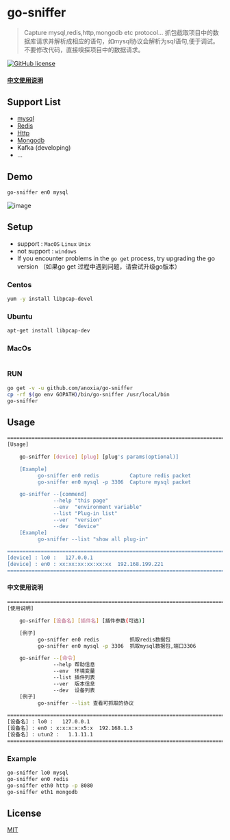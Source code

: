 
# go-sniffer

> Capture mysql,redis,http,mongodb etc protocol...
> 抓包截取项目中的数据库请求并解析成相应的语句，如mysql协议会解析为sql语句,便于调试。
> 不要修改代码，直接嗅探项目中的数据请求。

[![GitHub license](https://img.shields.io/github/license/40t/go-sniffer.svg?style=popout-square)](https://github.com/anoxia/go-sniffer/blob/master/LICENSE)

#### [中文使用说明](#中文使用说明)

## Support List

- [mysql](#mysql)
- [Redis](#redis)
- [Http](#http)
- [Mongodb](#mongodb)
- Kafka (developing)
- ...

## Demo

``` bash
go-sniffer en0 mysql
```

![image](https://github.com/anoxia/go-sniffer/raw/master/images/demo.gif)

## Setup

- support : `MacOS` `Linux` `Unix`
- not support : `windows`
- If you encounter problems in the `go get` process, try upgrading the go version （如果go get 过程中遇到问题，请尝试升级go版本）

### Centos

``` bash
yum -y install libpcap-devel
```

### Ubuntu

``` bash
apt-get install libpcap-dev
```

### MacOs

``` bash

```

### RUN

``` bash
go get -v -u github.com/anoxia/go-sniffer
cp -rf $(go env GOPATH)/bin/go-sniffer /usr/local/bin
go-sniffer
```

## Usage

``` bash
==================================================================================
[Usage]

    go-sniffer [device] [plug] [plug's params(optional)]

    [Example]
          go-sniffer en0 redis          Capture redis packet
          go-sniffer en0 mysql -p 3306  Capture mysql packet

    go-sniffer --[commend]
               --help "this page"
               --env  "environment variable"
               --list "Plug-in list"
               --ver  "version"
               --dev  "device"
    [Example]
          go-sniffer --list "show all plug-in"

==================================================================================
[device] : lo0 :   127.0.0.1
[device] : en0 : xx:xx:xx:xx:xx:xx  192.168.199.221
==================================================================================
```

#### 中文使用说明

``` bash
=======================================================================
[使用说明]

    go-sniffer [设备名] [插件名] [插件参数(可选)]

    [例子]
          go-sniffer en0 redis          抓取redis数据包
          go-sniffer en0 mysql -p 3306  抓取mysql数据包,端口3306

    go-sniffer --[命令]
               --help 帮助信息
               --env  环境变量
               --list 插件列表
               --ver  版本信息
               --dev  设备列表
    [例子]
          go-sniffer --list 查看可抓取的协议

=======================================================================
[设备名] : lo0 :   127.0.0.1
[设备名] : en0 : x:x:x:x:x5:x  192.168.1.3
[设备名] : utun2 :   1.1.11.1
=======================================================================
```

### Example

``` bash
go-sniffer lo0 mysql 
go-sniffer en0 redis 
go-sniffer eth0 http -p 8080
go-sniffer eth1 mongodb
```

## License

[MIT](http://opensource.org/licenses/MIT)
